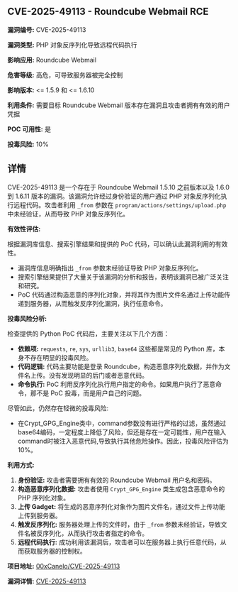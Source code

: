 ## CVE-2025-49113 - Roundcube Webmail RCE

**漏洞编号:** CVE-2025-49113

**漏洞类型:** PHP 对象反序列化导致远程代码执行

**影响应用:** Roundcube Webmail

**危害等级:** 高危，可导致服务器被完全控制

**影响版本:** <= 1.5.9 和 <= 1.6.10

**利用条件:** 需要目标 Roundcube Webmail 版本存在漏洞且攻击者拥有有效的用户凭据

**POC 可用性:** 是

**投毒风险:** 10%

## 详情

CVE-2025-49113 是一个存在于 Roundcube Webmail 1.5.10 之前版本以及 1.6.0 到 1.6.11 版本的漏洞。该漏洞允许经过身份验证的用户通过 PHP 对象反序列化执行远程代码。攻击者利用 `_from` 参数在 `program/actions/settings/upload.php` 中未经验证，从而导致 PHP 对象反序列化。 

**有效性评估:**

根据漏洞库信息、搜索引擎结果和提供的 PoC 代码，可以确认此漏洞利用的有效性。

*   漏洞库信息明确指出 `_from` 参数未经验证导致 PHP 对象反序列化。
*   搜索引擎结果提供了大量关于该漏洞的分析和报告，表明该漏洞已被广泛关注和研究。
*   PoC 代码通过构造恶意的序列化对象，并将其作为图片文件名通过上传功能传递到服务器，从而触发反序列化漏洞，执行任意命令。

**投毒风险分析:**

检查提供的 Python PoC 代码后，主要关注以下几个方面：

*   **依赖项:** `requests`, `re`, `sys`, `urllib3`, `base64` 这些都是常见的 Python 库，本身不存在明显的投毒风险。
*   **代码逻辑:**  代码主要功能是登录 Roundcube，构造恶意序列化数据，并作为文件名上传。没有发现明显的后门或者恶意代码。
*   **命令执行:**  PoC 利用反序列化执行用户指定的命令。如果用户执行了恶意命令，那不是 PoC 投毒，而是用户自己的问题。

尽管如此，仍然存在轻微的投毒风险:
* 在Crypt_GPG_Engine类中，command参数没有进行严格的过滤，虽然通过base64编码，一定程度上降低了风险，但还是存在一定可能性，用户在输入command时被注入恶意代码,导致执行其他危险操作。因此，投毒风险评估为10%。

**利用方式:**

1.  **身份验证:**  攻击者需要拥有有效的 Roundcube Webmail 用户名和密码。
2.  **构造恶意序列化数据:**  攻击者使用 `Crypt_GPG_Engine` 类生成包含恶意命令的 PHP 序列化对象。
3.  **上传 Gadget:** 将生成的恶意序列化对象作为图片文件名，通过文件上传功能上传到服务器。
4.  **触发反序列化:**  服务器处理上传的文件时，由于 `_from` 参数未经验证，导致文件名被反序列化，从而执行攻击者指定的命令。
5.  **远程代码执行:** 成功利用该漏洞后，攻击者可以在服务器上执行任意代码，从而获取服务器的控制权。

**项目地址:** [00xCanelo/CVE-2025-49113](https://github.com/00xCanelo/CVE-2025-49113)

**漏洞详情:** [CVE-2025-49113](https://nvd.nist.gov/vuln/detail/CVE-2025-49113)